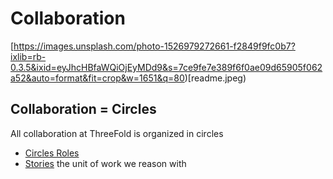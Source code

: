 # Collaboration

[https://images.unsplash.com/photo-1526979272661-f2849f9fc0b7?ixlib=rb-0.3.5&ixid=eyJhcHBfaWQiOjEyMDd9&s=7ce9fe7e389f6f0ae09d65905f062a52&auto=format&fit=crop&w=1651&q=80)[readme.jpeg)


## Collaboration = Circles

All collaboration at ThreeFold is organized in circles

- [Circles Roles](/docs/collaboration/circles_roles.md)
- [Stories](/docs/collaboration/stories.md) the unit of work we reason with
